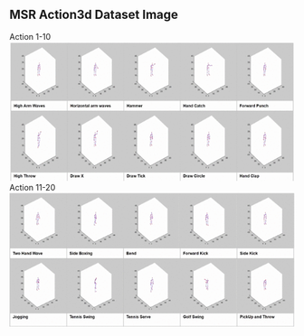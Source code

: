 ## MSR Action3d Dataset Image
Action 1-10
![alt text](https://github.com/mirsahib/Project-Andromeda/blob/master/Image/dataset(1-10).gif "Action 1-10")
Action 11-20
![alt text](https://github.com/mirsahib/Project-Andromeda/blob/master/Image/dataset(11-20).gif "Action 11-20")
